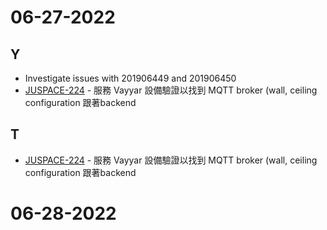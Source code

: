 # 06-27-2022
## Y
* Investigate issues with 201906449 and 201906450
* [JUSPACE-224](https://jubo.atlassian.net/jira/software/c/projects/JUSPACE/boards/21?modal=detail&selectedIssue=JUSPACE-224) - 服務 Vayyar 設備驗證以找到 MQTT broker (wall, ceiling configuration 跟著backend

## T
* [JUSPACE-224](https://jubo.atlassian.net/jira/software/c/projects/JUSPACE/boards/21?modal=detail&selectedIssue=JUSPACE-224) - 服務 Vayyar 設備驗證以找到 MQTT broker (wall, ceiling configuration 跟著backend

# 06-28-2022

